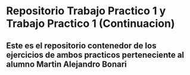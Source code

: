 # Repositorio Trabajo Practico 1 y Trabajo Practico 1 (Continuacion)
## Este es el repositorio contenedor de los ejercicios de ambos practicos perteneciente al alumno Martin Alejandro Bonari
